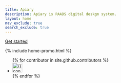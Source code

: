 ```yaml
---
title: Apiary
description: Apiary is RAADS digital deskgn system.
layout: home
nav_exclude: true
search_exclude: true
---
```



[Get started]({{site.baseurl}}foundations/introduction)



{% include home-promo.html %}

<ul class="list-style-none">
{% for contributor in site.github.contributors %}
  <li class="d-inline-block mr-1">
     <a href="{{ contributor.html_url }}"><img src="{{ contributor.avatar_url }}" width="32" height="32" alt="{{ contributor.login }}"></a>
  </li>
{% endfor %}
</ul>
